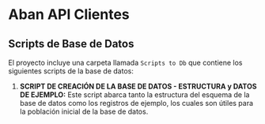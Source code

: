 # Aban API Clientes

## Scripts de Base de Datos

El proyecto incluye una carpeta llamada `Scripts to Db` que contiene los siguientes scripts de la base de datos:

1. **SCRIPT DE CREACIÓN DE LA BASE DE DATOS - ESTRUCTURA y DATOS DE EJEMPLO:** Este script abarca tanto la estructura del esquema de la base de datos como los registros de ejemplo, los cuales son útiles para la población inicial de la base de datos.

